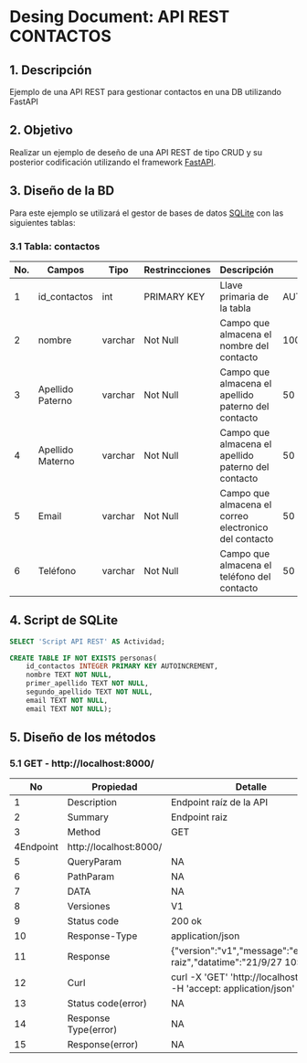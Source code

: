 # Desing Document: API REST CONTACTOS

## 1. Descripción
Ejemplo de una API REST para gestionar contactos en una DB utilizando FastAPI

## 2. Objetivo
Realizar un ejemplo de deseño de una API REST de tipo CRUD y su posterior codificación utilizando el framework [FastAPI](https://fastapi.tiangolo.com/).

## 3. Diseño de la BD
Para este ejemplo se utilizará el gestor de bases de datos [SQLite](https://www.sqlite.org/) con las siguientes tablas:

### 3.1 Tabla: contactos

|No.|Campos|Tipo|Restrincciones|Descripción|Tamaño|
|--|--|--|--|--|--|
|1|id_contactos|int|PRIMARY KEY|Llave primaria de la tabla|AUTOINCREMENT|
|2|nombre|varchar|Not Null|Campo que almacena el nombre del contacto|100|
|3|Apellido Paterno|varchar|Not Null|Campo que almacena el apellido paterno del contacto|50|
|4|Apellido Materno|varchar|Not Null|Campo que almacena el apellido paterno del contacto|50|
|5|Email|varchar|Not Null|Campo que almacena el correo electronico del contacto|50|
|6|Teléfono|varchar|Not Null|Campo que almacena el teléfono del contacto|50|

## 4. Script de SQLite

```sql
SELECT 'Script API REST' AS Actividad;

CREATE TABLE IF NOT EXISTS personas(
	id_contactos INTEGER PRIMARY KEY AUTOINCREMENT,
	nombre TEXT NOT NULL,
	primer_apellido TEXT NOT NULL,
	segundo_apellido TEXT NOT NULL,
  	email TEXT NOT NULL,
	email TEXT NOT NULL);
```
## 5. Diseño de los métodos

### 5.1 GET - http://localhost:8000/
|No|Propiedad|Detalle|
|--|--|--|
|1|Description|Endpoint raíz de la API|
|2|Summary|Endpoint raiz|
|3|Method|GET|
|4Endpoint|http://localhost:8000/|
|5|QueryParam|NA|
|6|PathParam|NA|
|7|DATA|NA|
|8|Versiones|V1|
|9|Status code|200 ok|
|10|Response-Type|application/json|
|11|Response|{"version":"v1","message":"endpoint raiz","datatime":"21/9/27 10:16"}
|12|Curl|curl -X 'GET' 'http://localhost:8000/' -H 'accept: application/json'
|13|Status code(error)|NA|
|14|Response Type(error)|NA|
|15|Response(error)|NA|
